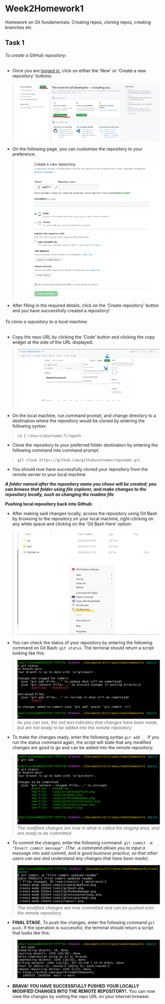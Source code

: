 # __Week2Homework1__
Homework on Git fundamentals: Creating repos, cloning repos, creating branches etc  

## __Task 1__  
###### To create a GitHub repository:

- Once you are [logged in](github.com), click on either the 'New' or 'Create a new repository' buttons:  
>![](task1/githubhomepage.png)  

- On the following page, you can customise the repository to your preference.   
>![](task1/createrepoform.png)

- After filling in the required details, click on the 'Create repository' button and you have successfully created a repository!

###### To clone a repository to a local machine:
- Copy the repo URL by clicking the 'Code' button and clicking the copy widget at the side of the URL displayed:  
>![](task1/repourl.png)  

- On the local machine, run command prompt, and change directory to a destination where the repository would be cloned by entering the following syntax:  
>```cd C:\Users\Username\filepath```

- Clone the repository to your preferred folder destination by entering the following command into command prompt:  
>```git clone https://github.com/githubusername/reponame.git```

- You should now have successfully cloned your repository from the remote server to your local machine

___A folder named after the repository name you chose will be created; you can browse that folder using file explorer, and make changes to the repository locally, such as changing the readme file___  

__Pushing local repository back into Github:__  
- After making said changes locally, access the repository using Git Bash by browsing to the repository on your local machine, right-clicking on any white space and clicking on the 'Git Bash Here' option:  
>![](task1/gitbash.png)  

- You can check the status of your repository by entering the following command on Git Bash: ```git status```. The terminal should return a script looking like this:  
>![](task1/gitstatusnotready.png)  *As you can see, the red text indicates that changes have been made, but are not ready to be added into the remote repository*

- To make the changes ready, enter the following syntax ```git add . ``` If you run the status command again, the script will state that any modified changes are good to go and can be added into the remote repository:
>![](task1/gitstatusready.png) *The modified changes are now in what is called the staging area, and are ready to be committed*

- To commit the changes, enter the following command: ```git commit -m "Insert commit message"```. *(The ```-m``` command allows you to input a message into said commit, and is good business practice, so that other users can see and understand any changes that have been made)*.  
>![](task1/gitcommit.png) *The modified changes are now committed and can be pushed onto the remote repository*

- __FINAL STAGE.__ To push the changes, enter the following command ```git push```. If the operation is successful, the terminal should return a script that looks like this:  
>![](task1/gitpush.png)  

- __BRAVA! YOU HAVE SUCCESSFULLY PUSHED YOUR LOCALLY MODIFIED CHANGES INTO THE REMOTE REPOSITORY!.__ You can now view the changes by visiting the repo URL on your internet browser.
